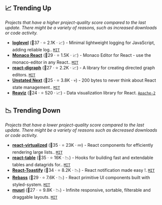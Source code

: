 ## 📈 Trending Up

_Projects that have a higher project-quality score compared to the last update. There might be a variety of reasons, such as increased downloads or code activity._

- <b><a href="https://github.com/pimterry/loglevel">loglevel</a></b> (🥉37 ·  ⭐ 2.1K · 📈) - Minimal lightweight logging for JavaScript, adding reliable log.. <code><a href="http://bit.ly/34MBwT8">MIT</a></code>
- <b><a href="https://github.com/suren-atoyan/monaco-react">Monaco React</a></b> (🥈29 ·  ⭐ 1.5K · 📈) - Monaco Editor for React - use the monaco-editor in any React.. <code><a href="http://bit.ly/34MBwT8">MIT</a></code>
- <b><a href="https://github.com/uber/react-digraph">react-digraph</a></b> (🥉27 ·  ⭐ 2.2K · 📈) - A library for creating directed graph editors. <code><a href="http://bit.ly/34MBwT8">MIT</a></code>
- <b><a href="https://github.com/jamiebuilds/unstated-next">Unstated Next</a></b> (🥉25 ·  ⭐ 3.8K · 💀) - 200 bytes to never think about React state management.. <code><a href="http://bit.ly/34MBwT8">MIT</a></code>
- <b><a href="https://github.com/reaviz/reaviz">Reaviz</a></b> (🥉24 ·  ⭐ 520 · 📈) - Data visualization library for React. <code><a href="http://bit.ly/3nYMfla">Apache-2</a></code>

## 📉 Trending Down

_Projects that have a lower project-quality score compared to the last update. There might be a variety of reasons such as decreased downloads or code activity._

- <b><a href="https://github.com/bvaughn/react-virtualized">react-virtualized</a></b> (🥇35 ·  ⭐ 23K · 💤) - React components for efficiently rendering large lists.. <code><a href="http://bit.ly/34MBwT8">MIT</a></code>
- <b><a href="https://github.com/tannerlinsley/react-table">react-table</a></b> (🥇35 ·  ⭐ 16K · 📉) - Hooks for building fast and extendable tables and datagrids for.. <code><a href="http://bit.ly/34MBwT8">MIT</a></code>
- <b><a href="https://github.com/fkhadra/react-toastify">React-Toastify</a></b> (🥇34 ·  ⭐ 8.2K · 📉) - React notification made easy !. <code><a href="http://bit.ly/34MBwT8">MIT</a></code>
- <b><a href="https://github.com/rebassjs/rebass">Rebass</a></b> (🥉29 ·  ⭐ 7.6K · 📉) - React primitive UI components built with styled-system. <code><a href="http://bit.ly/34MBwT8">MIT</a></code>
- <b><a href="https://github.com/haltu/muuri">muuri</a></b> (🥉27 ·  ⭐ 9.8K · 📉) - Infinite responsive, sortable, filterable and draggable layouts. <code><a href="http://bit.ly/34MBwT8">MIT</a></code>

